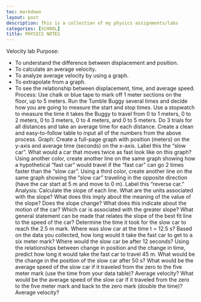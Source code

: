 ```yaml
---
toc: markdown                                                               
layout: post
description: This is a collection of my physics assignments/labs 
categories: [SCHOOL]
title: PHYSICS NOTES  
---
```

>   
 Velocity lab
Purpose:  
- To understand the difference between displacement and position. 
- To calculate an average velocity. 
- To analyze average velocity by using a graph.
- To extrapolate from a graph.
- To see the relationship between displacement, time, and average speed.
 Process:
  Use chalk or blue tape to mark off 1 meter sections on the floor, up to 5 meters.
Run the Tumble Buggy several times and decide how you are going to measure the start and stop times.
Use a stopwatch to measure the time it takes the Buggy to travel from 0 to 1 meters, 0 to 2 meters, 0 to 3 meters, 0 to 4 meters, and 0 to 5 meters.  Do 3 trials for all distances and take an average time for each distance.
Create a clean and easy-to-follow table to input all of the numbers from the above process.
Graph:
  Create a full-page graph with position (meters) on the y-axis and average time (seconds) on the x-axis.  Label this the “slow car”.
What would a car that moves twice as fast look like on this graph? Using another color, create another line on the same graph showing how a hypothetical “fast car” would travel if the “fast car” can go 2 times faster than the “slow car”.
Using a third color, create another line on the same graph showing the “slow car” traveling in the opposite direction (have the car start at 5 m and move to 0 m). Label this “reverse car.”
Analysis:
  Calculate the slope of each line. What are the units associated with the slope?  What does this imply about the meaning of the value of the slope?
Does the slope change?  What does this indicate about the motion of the car?
Which car is associated with the greater slope?  What general statement can be made that relates the slope of the best fit line to the speed of the car?
Determine the time it took for the slow car to reach the 2.5 m mark.  Where was slow car at the time t = 12.5 s?
Based on the data you collected, how long would it take the fast car to get to a six meter mark?  Where would the slow car be after 12 seconds?
Using the relationships between change in position and the change in time, predict how long it would take the fast car to travel 45 m.  What would be the change in the position of the slow car after 50 s?
What would be the average speed of the slow car if it traveled from the zero to the five meter mark (use the time from your data table)?  Average velocity?
What would be the average speed of the slow car if it traveled from the zero to the five meter mark and back to the zero mark (double the time)?  Average velocity?

>
